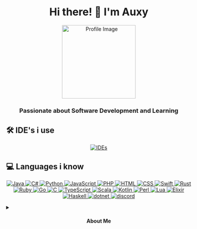 <h1 align="center">Hi there! 👋 I'm Auxy</h1>
<p align="center">
  <img src="https://avatars.githubusercontent.com/u/115661100?v=4" alt="Profile Image" width="200" />
</p>
<h3 align="center">Passionate about Software Development and Learning</h3>

## 🛠️ IDE's i use
<p align="center">
  <a href="https://skillicons.dev">
    <img src="https://skillicons.dev/icons?i=idea,visualstudio,powershell,eclipse,linux,atom" alt="IDEs" />
  </a>
</p>

## 💻 Languages i know
<p align="center">
  <a href="https://skillicons.dev">
    <img src="https://skillicons.dev/icons?i=java" alt="Java" />
    <img src="https://skillicons.dev/icons?i=c#" alt="C#" />
    <img src="https://skillicons.dev/icons?i=python" alt="Python" />
    <img src="https://skillicons.dev/icons?i=javascript" alt="JavaScript" />
    <img src="https://skillicons.dev/icons?i=php" alt="PHP" />
    <img src="https://skillicons.dev/icons?i=html" alt="HTML" />
    <img src="https://skillicons.dev/icons?i=css" alt="CSS" />
    <img src="https://skillicons.dev/icons?i=swift" alt="Swift" />
    <img src="https://skillicons.dev/icons?i=rust" alt="Rust" />
    <img src="https://skillicons.dev/icons?i=ruby" alt="Ruby" />
    <img src="https://skillicons.dev/icons?i=go" alt="Go" />
    <img src="https://skillicons.dev/icons?i=c" alt="C" />
    <img src="https://skillicons.dev/icons?i=typescript" alt="TypeScript" />
    <img src="https://skillicons.dev/icons?i=scala" alt="Scala" />
    <img src="https://skillicons.dev/icons?i=kotlin" alt="Kotlin" />
    <img src="https://skillicons.dev/icons?i=perl" alt="Perl" />
    <img src="https://skillicons.dev/icons?i=lua" alt="Lua" />
    <img src="https://skillicons.dev/icons?i=elixir" alt="Elixir" />
    <img src="https://skillicons.dev/icons?i=haskell" alt="Haskell" />
    <img src="https://skillicons.dev/icons?i=dotnet" alt="dotnet" />
    <img src="https://skillicons.dev/icons?i=discord" alt="discord" />
  </a>
</p>


<details>
  <summary>
    <h4 align="center">About Me</h4>
  </summary>
  <p align="center">
    Hey there! 👋 I'm Auxy, a passionate software developer who dosent love to explore new technologies and build amazing things. I dont have strong interest in solving complex problems and continuously enhancing my not existing skills. While I may be new to the coding scene and a absoloute noname, I'm autistic and not dedicated to learning and growing every day
   Let's connect and learn from each other! Please dont reach out.
  </p>
</details>
